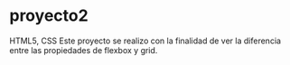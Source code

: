 # proyecto2
HTML5, CSS
Este proyecto se realizo con la finalidad de ver la diferencia entre las propiedades de flexbox y grid. 
